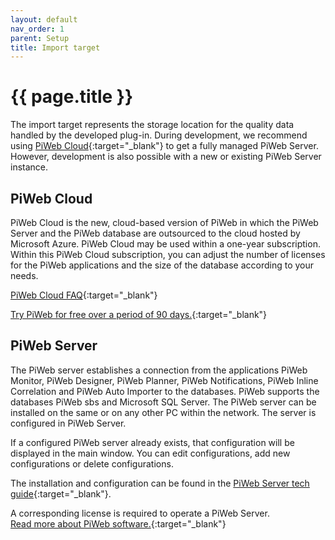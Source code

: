 ```yaml
---
layout: default
nav_order: 1
parent: Setup
title: Import target
---
```


# {{ page.title }}
The import target represents the storage location for the quality data handled by the developed plug-in. During development, we recommend using [PiWeb Cloud](https://piwebcloud.metrology.zeiss.com){:target="_blank"} to get a fully managed PiWeb Server. However, development is also possible with a new or existing PiWeb Server instance.

## PiWeb Cloud
<!-- TODO Anleitung? wie detailiert? -->
PiWeb Cloud is the new, cloud-based version of PiWeb in which the PiWeb Server and the PiWeb database are outsourced to the cloud hosted by Microsoft Azure. PiWeb Cloud may be used within a one-year subscription. Within this PiWeb Cloud subscription, you can adjust the number of licenses for the PiWeb applications and the size of the database according to your needs.

[PiWeb Cloud FAQ](https://piwebcloud.metrology.zeiss.com/faq-en){:target="_blank"}

[Try PiWeb for free over a period of 90 days.](https://piwebcloud.metrology.zeiss.com/){:target="_blank"}

## PiWeb Server
The PiWeb server establishes a connection from the applications PiWeb Monitor, PiWeb Designer, PiWeb Planner, PiWeb Notifications, PiWeb Inline Correlation and PiWeb Auto Importer to the databases. PiWeb supports the databases PiWeb sbs and Microsoft SQL Server. The PiWeb server can be installed on the same or on any other PC within the network. The server is configured in PiWeb Server.

If a configured PiWeb server already exists, that configuration will be displayed in the main window. You can edit configurations, add new configurations or delete configurations.

The installation and configuration can be found in the [PiWeb Server tech guide](https://techguide.zeiss.com/en/zeiss-piweb-2025r1/article/introduction_to_piweb_server.html){:target="_blank"}.

A corresponding license is required to operate a PiWeb Server.\
[Read more about PiWeb software.](https://www.zeiss.com/metrology/en/software/zeiss-piweb.html){:target="_blank"}